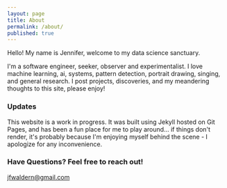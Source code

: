```yaml
---
layout: page
title: About
permalink: /about/
published: true
---
```


Hello! My name is Jennifer,  welcome to my  data science  sanctuary. 

I'm  a  software engineer,  seeker,  observer  and  experimentalist. 
I love  machine learning, ai, systems,   pattern detection, portrait 
drawing, singing, and general research. I post projects, discoveries, 
and my meandering thoughts to this site, please enjoy!

### Updates

This website is a work in progress. It was built using Jekyll hosted 
on Git Pages, and has been a fun place for me to play around...   if 
things don't render,  it's  probably  because  I'm  enjoying  myself
behind the scene - I apologize for any inconvenience. 

### Have Questions? Feel free to reach out!

[jfwaldern@gmail.com](mailto:jfwaldern@gmail.com)
